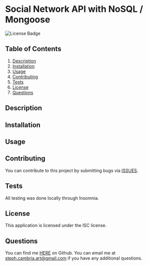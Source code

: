 # Social Network API with NoSQL / Mongoose
![License Badge](https://shields.io/badge/license-ISC-green)



## Table of Contents
1. [Description](#description)
2. [Installation](#installation)
3. [Usage](#usage)
4. [Contributing](#contributing)
5. [Tests](#tests)
6. [License](#license)
7. [Questions](#questions)

## Description



## Installation


## Usage



## Contributing
You can contribute to this project by submitting bugs via [ISSUES](https://github.com/StephCambria/SocialNetworkAPI/issues).
## Tests
All testing was done locally through Insomnia.


## License
This application is licensed under the ISC license.

## Questions
You can find me [HERE](https://github.com/StephCambria) on Github.
You can email me at steph.cambria.art@gmail.com if you have any additional questions.
